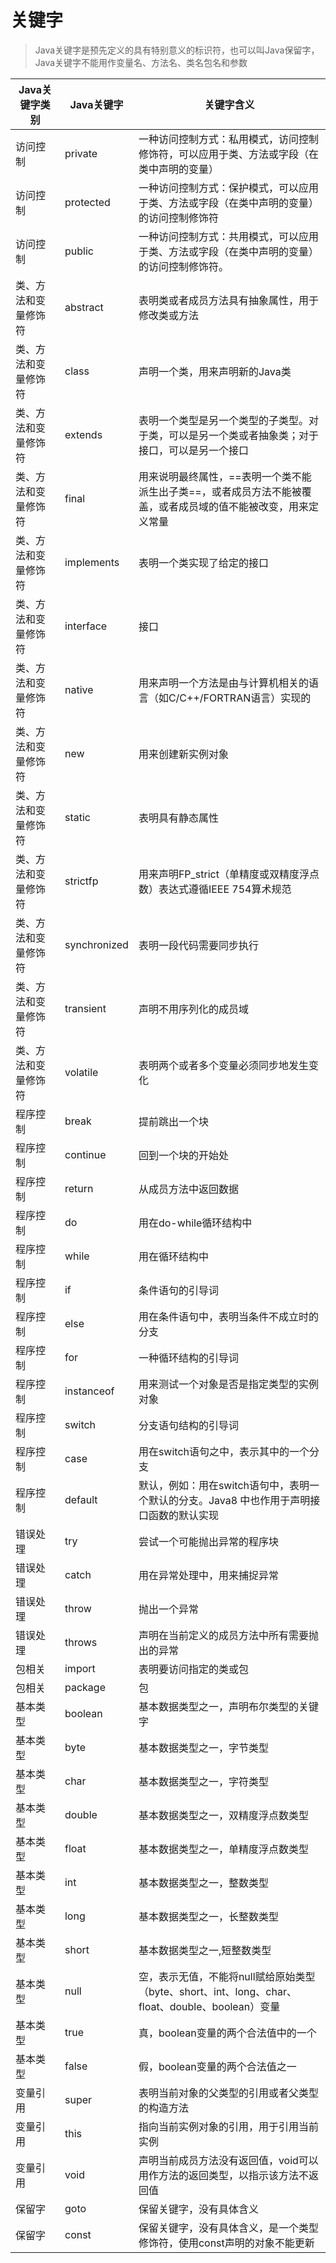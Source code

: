 # 关键字

> Java关键字是预先定义的具有特别意义的标识符，也可以叫Java保留字，Java关键字不能用作变量名、方法名、类名包名和参数

| Java关键字类别       | Java关键字   | 关键字含义                                                   |
| -------------------- | ------------ | ------------------------------------------------------------ |
| 访问控制             | private      | 一种访问控制方式：私用模式，访问控制修饰符，可以应用于类、方法或字段（在类中声明的变量） |
| 访问控制             | protected    | 一种访问控制方式：保护模式，可以应用于类、方法或字段（在类中声明的变量）的访问控制修饰符 |
| 访问控制             | public       | 一种访问控制方式：共用模式，可以应用于类、方法或字段（在类中声明的变量）的访问控制修饰符。 |
| 类、方法和变量修饰符 | abstract     | 表明类或者成员方法具有抽象属性，用于修改类或方法             |
| 类、方法和变量修饰符 | class        | 声明一个类，用来声明新的Java类                               |
| 类、方法和变量修饰符 | extends      | 表明一个类型是另一个类型的子类型。对于类，可以是另一个类或者抽象类；对于接口，可以是另一个接口 |
| 类、方法和变量修饰符 | final        | 用来说明最终属性，==表明一个类不能派生出子类==，或者成员方法不能被覆盖，或者成员域的值不能被改变，用来定义常量 |
| 类、方法和变量修饰符 | implements   | 表明一个类实现了给定的接口                                   |
| 类、方法和变量修饰符 | interface    | 接口                                                         |
| 类、方法和变量修饰符 | native       | 用来声明一个方法是由与计算机相关的语言（如C/C++/FORTRAN语言）实现的 |
| 类、方法和变量修饰符 | new          | 用来创建新实例对象                                           |
| 类、方法和变量修饰符 | static       | 表明具有静态属性                                             |
| 类、方法和变量修饰符 | strictfp     | 用来声明FP_strict（单精度或双精度浮点数）表达式遵循IEEE 754算术规范 |
| 类、方法和变量修饰符 | synchronized | 表明一段代码需要同步执行                                     |
| 类、方法和变量修饰符 | transient    | 声明不用序列化的成员域                                       |
| 类、方法和变量修饰符 | volatile     | 表明两个或者多个变量必须同步地发生变化                       |
| 程序控制             | break        | 提前跳出一个块                                               |
| 程序控制             | continue     | 回到一个块的开始处                                           |
| 程序控制             | return       | 从成员方法中返回数据                                         |
| 程序控制             | do           | 用在do-while循环结构中                                       |
| 程序控制             | while        | 用在循环结构中                                               |
| 程序控制             | if           | 条件语句的引导词                                             |
| 程序控制             | else         | 用在条件语句中，表明当条件不成立时的分支                     |
| 程序控制             | for          | 一种循环结构的引导词                                         |
| 程序控制             | instanceof   | 用来测试一个对象是否是指定类型的实例对象                     |
| 程序控制             | switch       | 分支语句结构的引导词                                         |
| 程序控制             | case         | 用在switch语句之中，表示其中的一个分支                       |
| 程序控制             | default      | 默认，例如：用在switch语句中，表明一个默认的分支。Java8 中也作用于声明接口函数的默认实现 |
| 错误处理             | try          | 尝试一个可能抛出异常的程序块                                 |
| 错误处理             | catch        | 用在异常处理中，用来捕捉异常                                 |
| 错误处理             | throw        | 抛出一个异常                                                 |
| 错误处理             | throws       | 声明在当前定义的成员方法中所有需要抛出的异常                 |
| 包相关               | import       | 表明要访问指定的类或包                                       |
| 包相关               | package      | 包                                                           |
| 基本类型             | boolean      | 基本数据类型之一，声明布尔类型的关键字                       |
| 基本类型             | byte         | 基本数据类型之一，字节类型                                   |
| 基本类型             | char         | 基本数据类型之一，字符类型                                   |
| 基本类型             | double       | 基本数据类型之一，双精度浮点数类型                           |
| 基本类型             | float        | 基本数据类型之一，单精度浮点数类型                           |
| 基本类型             | int          | 基本数据类型之一，整数类型                                   |
| 基本类型             | long         | 基本数据类型之一，长整数类型                                 |
| 基本类型             | short        | 基本数据类型之一,短整数类型                                  |
| 基本类型             | null         | 空，表示无值，不能将null赋给原始类型（byte、short、int、long、char、float、double、boolean）变量 |
| 基本类型             | true         | 真，boolean变量的两个合法值中的一个                          |
| 基本类型             | false        | 假，boolean变量的两个合法值之一                              |
| 变量引用             | super        | 表明当前对象的父类型的引用或者父类型的构造方法               |
| 变量引用             | this         | 指向当前实例对象的引用，用于引用当前实例                     |
| 变量引用             | void         | 声明当前成员方法没有返回值，void可以用作方法的返回类型，以指示该方法不返回值 |
| 保留字               | goto         | 保留关键字，没有具体含义                                     |
| 保留字               | const        | 保留关键字，没有具体含义，是一个类型修饰符，使用const声明的对象不能更新 |
